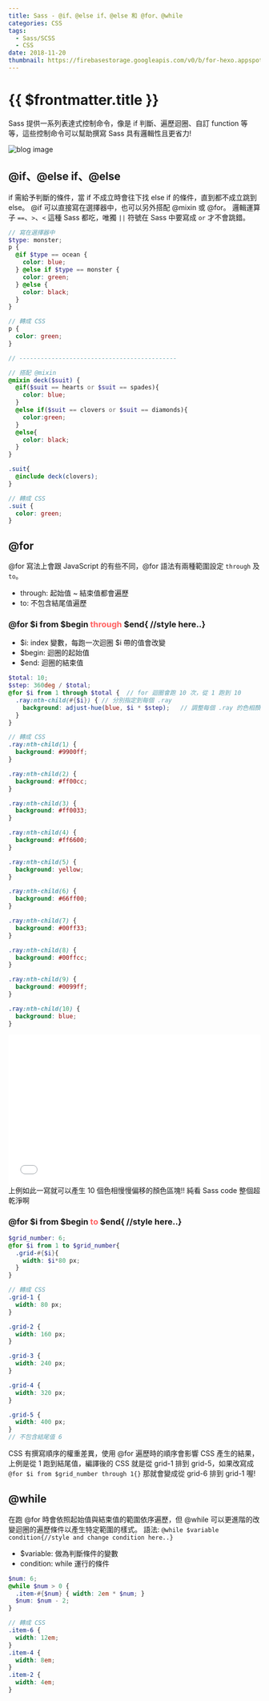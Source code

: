 ```yaml
---
title: Sass - @if、@else if、@else 和 @for、@while
categories: CSS
tags:
  - Sass/SCSS
  - CSS
date: 2018-11-20
thumbnail: https://firebasestorage.googleapis.com/v0/b/for-hexo.appspot.com/o/2018-10-15-css-sass.jpg?alt=media&token=bf9f5870-7806-48db-9d36-34c6f65b9c71
---
```


# {{ $frontmatter.title }}

Sass 提供一系列表達式控制命令，像是 if 判斷、遍歷迴圈、自訂 function 等等，這些控制命令可以幫助撰寫 Sass 具有邏輯性且更省力!

![blog image](https://firebasestorage.googleapis.com/v0/b/for-hexo.appspot.com/o/2018-10-15-css-sass.jpg?alt=media&token=bf9f5870-7806-48db-9d36-34c6f65b9c71 "Sass - 前端工程師應該要會的工程化 CSS")

## @if、@else if、@else
if 需給予判斷的條件，當 if 不成立時會往下找 else if 的條件，直到都不成立跳到 else。
@if 可以直接寫在選擇器中，也可以另外搭配 @mixin 或 @for。
邏輯運算子 `==`、`>`、`<` 這種 Sass 都吃，唯獨 `||` 符號在 Sass 中要寫成 `or` 才不會跳錯。

```scss
// 寫在選擇器中
$type: monster;
p {
  @if $type == ocean {
    color: blue;
  } @else if $type == monster {
    color: green;
  } @else {
    color: black;
  }
}

// 轉成 CSS
p {
  color: green;
}

// --------------------------------------------

// 搭配 @mixin
@mixin deck($suit) {
  @if($suit == hearts or $suit == spades){
    color: blue;
  }
  @else if($suit == clovers or $suit == diamonds){
    color:green;
  }
  @else{
    color: black;
  }
}

.suit{
  @include deck(clovers);
}

// 轉成 CSS
.suit {
  color: green;
}
```

## @for
@for 寫法上會跟 JavaScript 的有些不同，@for 語法有兩種範圍設定 `through` 及 `to`。
- through: 起始值 ~ 結束值都會遍歷
- to: 不包含結尾值遍歷

### @for $i from $begin <b style="color:#ff6060;">through</b> $end{ //style here..}
- $i: index 變數，每跑一次迴圈 $i 帶的值會改變
- $begin: 迴圈的起始值
- $end: 迴圈的結束值

```scss
$total: 10;
$step: 360deg / $total;
@for $i from 1 through $total {  // for 迴圈會跑 10 次，從 1 跑到 10
  .ray:nth-child(#{$i}) { // 分別指定到每個 .ray
    background: adjust-hue(blue, $i * $step);   // 調整每個 .ray 的色相顏色
  }
}

// 轉成 CSS
.ray:nth-child(1) {
  background: #9900ff;
}

.ray:nth-child(2) {
  background: #ff00cc;
}

.ray:nth-child(3) {
  background: #ff0033;
}

.ray:nth-child(4) {
  background: #ff6600;
}

.ray:nth-child(5) {
  background: yellow;
}

.ray:nth-child(6) {
  background: #66ff00;
}

.ray:nth-child(7) {
  background: #00ff33;
}

.ray:nth-child(8) {
  background: #00ffcc;
}

.ray:nth-child(9) {
  background: #0099ff;
}

.ray:nth-child(10) {
  background: blue;
}
```

<iframe width="100%" height="300" src="//jsfiddle.net/kakadodo/58aoqzv7/embedded/html,css,result/dark/" allowfullscreen="allowfullscreen" allowpaymentrequest frameborder="0"></iframe>
上例如此一寫就可以產生 10 個色相慢慢偏移的顏色區塊!! 純看 Sass code 整個超乾淨啊


### @for $i from $begin <b style="color:#ff6060;">to</b> $end{ //style here..}

```scss
$grid_number: 6;
@for $i from 1 to $grid_number{
  .grid-#{$i}{
    width: $i*80 px;
  }
}

// 轉成 CSS
.grid-1 {
  width: 80 px;
}

.grid-2 {
  width: 160 px;
}

.grid-3 {
  width: 240 px;
}

.grid-4 {
  width: 320 px;
}

.grid-5 {
  width: 400 px;
}
// 不包含結尾值 6
```

CSS 有撰寫順序的權重差異，使用 @for 遍歷時的順序會影響 CSS 產生的結果，上例是從 1 跑到結尾值，編譯後的 CSS 就是從 grid-1 排到 grid-5，如果改寫成 `@for $i from $grid_number through 1{}` 那就會變成從 grid-6 排到 grid-1 喔!


## @while
在跑 @for 時會依照起始值與結束值的範圍依序遍歷，但 @while 可以更進階的改變迴圈的遍歷條件以產生特定範圍的樣式。
語法: `@while $variable condition{//style and change condition here..}`
- $variable: 做為判斷條件的變數
- condition: while 運行的條件

```scss
$num: 6;
@while $num > 0 {
  .item-#{$num} { width: 2em * $num; }
  $num: $num - 2;
}

// 轉成 CSS
.item-6 {
  width: 12em;
}
.item-4 {
  width: 8em;
}
.item-2 {
  width: 4em;
}
```
